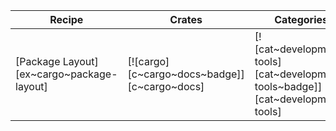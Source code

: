 | Recipe | Crates | Categories |
|--------|--------|------------|
| [Package Layout][ex~cargo~package-layout] | [![cargo][c~cargo~docs~badge]][c~cargo~docs] | [![cat~development-tools][cat~development-tools~badge]][cat~development-tools] |
